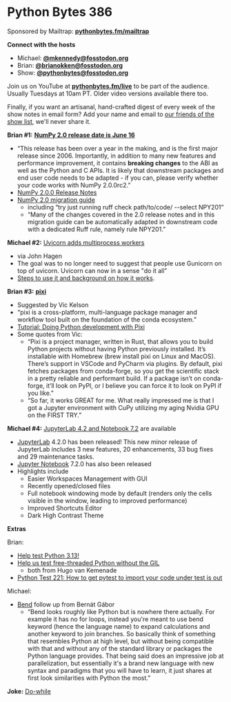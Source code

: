 # Python Bytes 386

Sponsored by Mailtrap: [**pythonbytes.fm/mailtrap**](https://pythonbytes.fm/mailtrap)

**Connect with the hosts**

- Michael: [**@mkennedy@fosstodon.org**](https://fosstodon.org/@mkennedy)
- Brian: [**@brianokken@fosstodon.org**](https://fosstodon.org/@brianokken)
- Show: [**@pythonbytes@fosstodon.org**](https://fosstodon.org/@pythonbytes)

Join us on YouTube at [**pythonbytes.fm/live**](https://pythonbytes.fm/stream/live) to be part of the audience. Usually Tuesdays at 10am PT. Older video versions available there too.

Finally, if you want an artisanal, hand-crafted digest of every week of the show notes in email form? Add your name and email to [our friends of the show list](https://pythonbytes.fm/friends-of-the-show), we'll never share it. 

**Brian #1:** [**NumPy 2.0 release date is June 16**](https://numpy.org/news/#numpy-20-release-date-june-16)

- “This release has been over a year in the making, and is the first major release since 2006. Importantly, in addition to many new features and performance improvement, it contains **breaking changes** to the ABI as well as the Python and C APIs. It is likely that downstream packages and end user code needs to be adapted - if you can, please verify whether your code works with NumPy 2.0.0rc2.”
- [NumPy 2.0.0 Release Notes](https://numpy.org/devdocs/release/2.0.0-notes.html)
- [NumPy 2.0 migration guide](https://numpy.org/devdocs/numpy_2_0_migration_guide.html)
  - including “try just running ruff check path/to/code/ --select NPY201”
  - “Many of the changes covered in the 2.0 release notes and in this migration guide can be automatically adapted in downstream code with a dedicated Ruff rule, namely rule NPY201.”

**Michael #2:** [Uvicorn adds multiprocess workers](https://github.com/encode/uvicorn/pull/2183#issuecomment-1976399675)

- via John Hagen
- The goal was to no longer need to suggest that people use Gunicorn on top of uvicorn. Uvicorn can now in a sense "do it all”
- [Steps to use it and background on how it works](https://www.uvicorn.org/deployment/#built-in).

**Brian #3:** [**pixi**](https://github.com/prefix-dev/pixi)

- Suggested by Vic Kelson
- “pixi is a cross-platform, multi-language package manager and workflow tool built on the foundation of the conda ecosystem.”
- [Tutorial: Doing Python development with Pixi](https://pixi.sh/latest/tutorials/python/)
- Some quotes from Vic:
  - “Pixi is a project manager, written in Rust, that allows you to build Python projects without having Python previously installed. It’s installable with Homebrew (brew install pixi on Linux and MacOS). There’s support in VSCode and PyCharm via plugins. By default, pixi fetches packages from conda-forge, so you get the scientific stack in a pretty reliable and performant build. If a package isn’t on conda-forge, it’ll look on PyPI, or I believe you can force it to look on PyPI if you like.”
  - “So far, it works GREAT for me. What really impressed me is that I got a Jupyter environment with CuPy utilizing my aging Nvidia GPU on the FIRST TRY.”

**Michael #4:** [JupyterLab 4.2 and Notebook 7.2](https://blog.jupyter.org/jupyterlab-4-2-and-notebook-7-2-are-available-b5e6b3c753de) are available

- [JupyterLab](https://github.com/jupyterlab/jupyterlab) 4.2.0 has been released! This new minor release of JupyterLab includes 3 new features, 20 enhancements, 33 bug fixes and 29 maintenance tasks.
- [Jupyter Notebook](https://github.com/jupyter/notebook) 7.2.0 has also been released
- Highlights include
  - Easier Workspaces Management with GUI
  - Recently opened/closed files
  - Full notebook windowing mode by default (renders only the cells visible in the window, leading to improved performance)
  - Improved Shortcuts Editor
  - Dark High Contrast Theme

**Extras** 

Brian:

- [Help test Python 3.13!](https://dev.to/hugovk/help-test-python-313-14j1)
- [Help us test free-threaded Python without the GIL](https://dev.to/hugovk/help-us-test-free-threaded-python-without-the-gil-1hgf)
  - both from Hugo van Kemenade
- [Python Test 221: How to get pytest to import your code under test is out](https://podcast.pythontest.com/episodes/221-how-to-get-pytest-to-import-your-code-under-test)

Michael:

- [Bend](https://github.com/HigherOrderCO/bend) follow up from Bernát Gábor
  - “Bend looks roughly like Python but is nowhere there actually. For example it has no for loops, instead you're meant to use bend keyword (hence the language name) to expand calculations and another keyword to join branches. So basically think of something that resembles Python at high level, but without being compatible with that and without any of the standard library or packages the Python language provides. That being said does an impressive job at parallelization, but essentially it's a brand new language with new syntax and paradigms that you will have to learn, it just shares at first look similarities with Python the most.”

**Joke:** [Do-while](https://www.reddit.com/r/programminghumor/comments/1cyk9ol/finally/?share_id=lDWIfCK2z_XcX91gJsuQ7&utm_content=2&utm_medium=ios_app&utm_name=iossmf&utm_source=share&utm_term=22)

